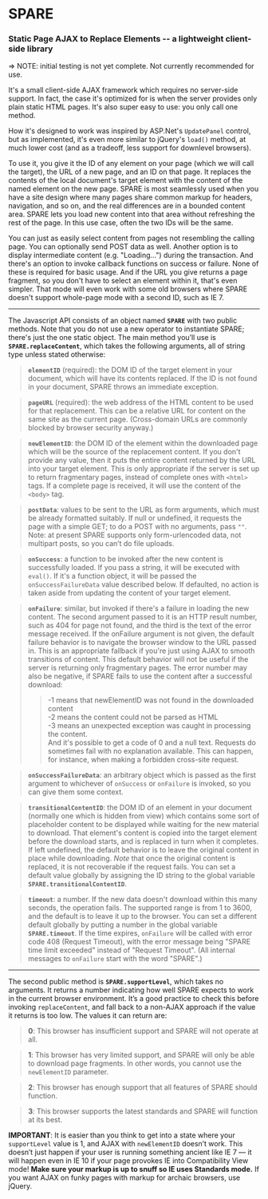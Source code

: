# SPARE
### Static Page AJAX to Replace Elements -- a lightweight client-side library

=> NOTE: initial testing is not yet complete.  Not currently recommended for use.

It's a small client-side AJAX framework which requires no server-side support.  In fact, the case it's optimized for is when the server provides only plain static HTML pages.  It's also super easy to use: you only call one method.

How it's designed to work was inspired by ASP.Net's `UpdatePanel` control, but as implemented, it's even more similar to jQuery's `load()` method, at much lower cost (and as a tradeoff, less support for downlevel browsers).

To use it, you give it the ID of any element on your page (which we will call the target), the URL of a new page, and an ID on that page.  It replaces the contents of the local document's target element with the content of the named element on the new page.  SPARE is most seamlessly used when you have a site design where many pages share common markup for headers, navigation, and so on, and the real differences are in a bounded content area.  SPARE lets you load new content into that area without refreshing the rest of the page.  In this use case, often the two IDs will be the same.

You can just as easily select content from pages not resembling the calling page.  You can optionally send POST data as well.  Another option is to display intermediate content (e.g. "Loading...") during the transaction.  And there's an option to invoke callback functions on success or failure.  None of these is required for basic usage.  And if the URL you give returns a page fragment, so you don't have to select an element within it, that's even simpler.  That mode will even work with some old browsers where SPARE doesn't support whole-page mode with a second ID, such as IE 7.

--------

The Javascript API consists of an object named **`SPARE`** with two public methods.  Note that you do not use a new operator to instantiate SPARE; there's just the one static object.  The main method you’ll use is **`SPARE.replaceContent`**, which takes the following arguments, all of string type unless stated otherwise:

> **`elementID`** (required): the DOM ID of the target element in your document, which will have its contents replaced.  If the ID is not found in your document, SPARE throws an immediate exception.

> **`pageURL`** (required): the web address of the HTML content to be used for that replacement.  This can be a relative URL for content on the same site as the current page.  (Cross-domain URLs are commonly blocked by browser security anyway.)

> **`newElementID`**:  the DOM ID of the element within the downloaded page which will be the source of the replacement content.  If you don't provide any value, then it puts the entire content returned by the URL into your target element.  This is only appropriate if the server is set up to return fragmentary pages, instead of complete ones with `<html>` tags.  If a complete page is received, it will use the content of the `<body>` tag.

> **`postData`**: values to be sent to the URL as form arguments, which must be already formatted suitably.  If null or undefined, it requests the page with a simple GET; to do a POST with no arguments, pass `""`.  Note: at present SPARE supports only form-urlencoded data, not multipart posts, so you can’t do file uploads.

> **`onSuccess`**: a function to be invoked after the new content is successfully loaded.  If you pass a string, it will be executed with `eval()`.  If it's a function object, it will be passed the `onSuccessFailureData` value described below.  If defaulted, no action is taken aside from updating the content of your target element.

> **`onFailure`**: similar, but invoked if there's a failure in loading the new content.  The second argument passed to it is an HTTP result number, such as 404 for page not found, and the third is the text of the error message received.  If the onFailure argument is not given, the default failure behavior is to navigate the browser window to the URL passed in.  This is an appropriate fallback if you're just using AJAX to smooth transitions of content.  This default behavior will not be useful if the server is returning only fragmentary pages.  The error number may also be negative, if SPARE fails to use the content after a successful download:
>> -1 means that newElementID was not found in the downloaded content  
>> -2 means the content could not be parsed as HTML  
>> -3 means an unexpected exception was caught in processing the content.  
> And it's possible to get a code of 0 and a null text.  Requests do sometimes fail with no explanation available.  This can happen, for instance, when making a forbidden cross-site request.

> **`onSuccessFailureData`**: an arbitrary object which is passed as the first argument to whichever of `onSuccess` or `onFailure` is invoked, so you can give them some context.

> **`transitionalContentID`**: the DOM ID of an element in your document (normally one which is hidden from view) which contains some sort of placeholder content to be displayed while waiting for the new material to download.  That element's content is copied into the target element before the download starts, and is replaced in turn when it completes.  If left undefined, the default behavior is to leave the original content in place while downloading.  *Note* that once the original content is replaced, it is not recoverable if the request fails.  You can set a default value globally by assigning the ID string to the global variable **`SPARE.transitionalContentID`**.

> **`timeout`**: a number.  If the new data doesn't download within this many seconds, the operation fails.  The supported range is from 1 to 3600, and the default is to leave it up to the browser.  You can set a different default globally by putting a number in the global variable **`SPARE.timeout`**.  If the time expires, `onFailure` will be called with error code 408 (Request Timeout), with the error message being "SPARE time limit exceeded" instead of "Request Timeout".  (All internal messages to `onFailure` start with the word "SPARE".)

--------

The second public method is **`SPARE.supportLevel`**, which takes no arguments.  It returns a number indicating how well SPARE expects to work in the current browser environment.  It’s a good practice to check this before invoking `replaceContent`, and fall back to a non-AJAX approach if the value it returns is too low.  The values it can return are:

> **0**:  This browser has insufficient support and SPARE will not operate at all.

> **1**:  This browser has very limited support, and SPARE will only be able to download page fragments.  In other words, you cannot use the `newElementID` parameter.

> **2**:  This browser has enough support that all features of SPARE should function.

> **3**:  This browser supports the latest standards and SPARE will function at its best.

**IMPORTANT**:  It is easier than you think to get into a state where your `supportLevel` value is 1, and AJAX with `newElementID` doesn’t work.  This doesn’t just happen if your user is running something ancient like IE 7 — it will happen even in IE 10 if your page provokes IE into Compatibility View mode!  **Make sure your markup is up to snuff so IE uses Standards mode.**  If you want AJAX on funky pages with markup for archaic browsers, use jQuery.